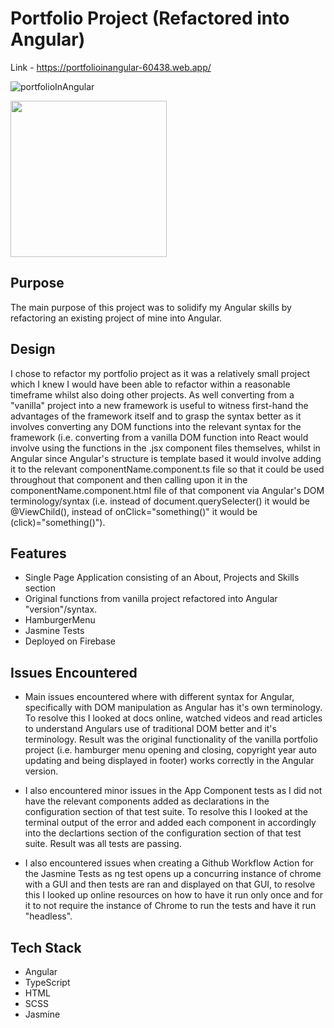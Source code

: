 # Portfolio Project (Refactored into Angular)

Link - https://portfolioinangular-60438.web.app/ 

![portfolioInAngular](https://user-images.githubusercontent.com/119549394/228769901-6ef484bd-e59f-48d9-963d-4ecd59d5e950.png)

<img width="250" src="https://github.com/StanleyY7/portfolio-in-angular/actions/workflows/main.yml/badge.svg"/>

## Purpose

The main purpose of this project was to solidify my Angular skills by refactoring an existing project of mine into Angular. 

## Design

I chose to refactor my portfolio project as it was a relatively small project which I knew I would have been able to refactor within a reasonable timeframe whilst also doing other projects. As well converting from a "vanilla" project into a new framework is useful to witness first-hand the advantages of the framework itself and to grasp the syntax better as it involves converting any DOM functions into the relevant syntax for the framework (i.e. converting from a vanilla DOM function into React would involve using the functions in the .jsx component files themselves, whilst in Angular since Angular's structure is template based it would involve adding it to the relevant componentName.component.ts file so that it could be used throughout that component and then calling upon it in the componentName.component.html file of that component via Angular's DOM terminology/syntax (i.e. instead of document.querySelecter() it would be @ViewChild(), instead of onClick="something()" it would be (click)="something()"). 

## Features

- Single Page Application consisting of an About, Projects and Skills section
- Original functions from vanilla project refactored into Angular "version"/syntax.
- HamburgerMenu
- Jasmine Tests
- Deployed on Firebase

## Issues Encountered

- Main issues encountered where with different syntax for Angular, specifically with DOM manipulation as Angular has it's own terminology. To resolve this I looked at docs online, watched videos and read articles to understand Angulars use of traditional DOM better and it's terminology. Result was the original functionality of the vanilla portfolio project (i.e. hamburger menu opening and closing, copyright year auto updating and being displayed in footer) works correctly in the Angular version.

- I also encountered minor issues in the App Component tests as I did not have the relevant components added as declarations in the configuration section of that test suite. To resolve this I looked at the terminal output of the error and added each component in accordingly into the declartions section of the configuration section of that test suite. Result was all tests are passing.

- I also encountered issues when creating a Github Workflow Action for the Jasmine Tests as ng test opens up a concurring instance of chrome with a GUI and then tests are ran and displayed on that GUI, to resolve this I looked up online resources on how to have it run only once and for it to not require the instance of Chrome to run the tests and have it run "headless".

## Tech Stack

- Angular
- TypeScript
- HTML
- SCSS
- Jasmine




